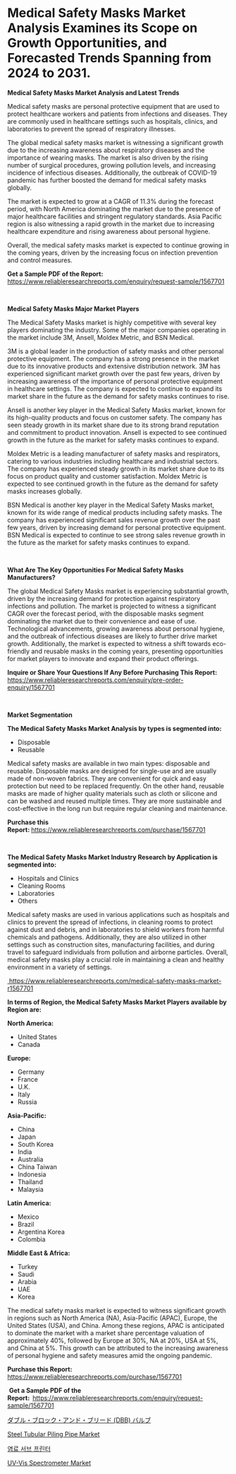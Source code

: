 <p><h1>Medical Safety Masks Market Analysis Examines its Scope on Growth Opportunities, and Forecasted Trends Spanning from 2024 to 2031.</h1></p><p><strong>Medical Safety Masks Market Analysis and Latest Trends</strong></p>
<p><p>Medical safety masks are personal protective equipment that are used to protect healthcare workers and patients from infections and diseases. They are commonly used in healthcare settings such as hospitals, clinics, and laboratories to prevent the spread of respiratory illnesses.</p><p>The global medical safety masks market is witnessing a significant growth due to the increasing awareness about respiratory diseases and the importance of wearing masks. The market is also driven by the rising number of surgical procedures, growing pollution levels, and increasing incidence of infectious diseases. Additionally, the outbreak of COVID-19 pandemic has further boosted the demand for medical safety masks globally.</p><p>The market is expected to grow at a CAGR of 11.3% during the forecast period, with North America dominating the market due to the presence of major healthcare facilities and stringent regulatory standards. Asia Pacific region is also witnessing a rapid growth in the market due to increasing healthcare expenditure and rising awareness about personal hygiene.</p><p>Overall, the medical safety masks market is expected to continue growing in the coming years, driven by the increasing focus on infection prevention and control measures.</p></p>
<p><strong>Get a Sample PDF of the Report:&nbsp;</strong> <a href="https://www.reliableresearchreports.com/enquiry/request-sample/1567701">https://www.reliableresearchreports.com/enquiry/request-sample/1567701</a></p>
<p>&nbsp;</p>
<p><strong>Medical Safety Masks Major Market Players</strong></p>
<p><p>The Medical Safety Masks market is highly competitive with several key players dominating the industry. Some of the major companies operating in the market include 3M, Ansell, Moldex Metric, and BSN Medical.</p><p>3M is a global leader in the production of safety masks and other personal protective equipment. The company has a strong presence in the market due to its innovative products and extensive distribution network. 3M has experienced significant market growth over the past few years, driven by increasing awareness of the importance of personal protective equipment in healthcare settings. The company is expected to continue to expand its market share in the future as the demand for safety masks continues to rise.</p><p>Ansell is another key player in the Medical Safety Masks market, known for its high-quality products and focus on customer safety. The company has seen steady growth in its market share due to its strong brand reputation and commitment to product innovation. Ansell is expected to see continued growth in the future as the market for safety masks continues to expand.</p><p>Moldex Metric is a leading manufacturer of safety masks and respirators, catering to various industries including healthcare and industrial sectors. The company has experienced steady growth in its market share due to its focus on product quality and customer satisfaction. Moldex Metric is expected to see continued growth in the future as the demand for safety masks increases globally.</p><p>BSN Medical is another key player in the Medical Safety Masks market, known for its wide range of medical products including safety masks. The company has experienced significant sales revenue growth over the past few years, driven by increasing demand for personal protective equipment. BSN Medical is expected to continue to see strong sales revenue growth in the future as the market for safety masks continues to expand.</p></p>
<p>&nbsp;</p>
<p><strong>What Are The Key Opportunities For Medical Safety Masks Manufacturers?</strong></p>
<p><p>The global Medical Safety Masks market is experiencing substantial growth, driven by the increasing demand for protection against respiratory infections and pollution. The market is projected to witness a significant CAGR over the forecast period, with the disposable masks segment dominating the market due to their convenience and ease of use. Technological advancements, growing awareness about personal hygiene, and the outbreak of infectious diseases are likely to further drive market growth. Additionally, the market is expected to witness a shift towards eco-friendly and reusable masks in the coming years, presenting opportunities for market players to innovate and expand their product offerings.</p></p>
<p><strong>Inquire or Share Your Questions If Any Before Purchasing This Report:</strong> <a href="https://www.reliableresearchreports.com/enquiry/pre-order-enquiry/1567701">https://www.reliableresearchreports.com/enquiry/pre-order-enquiry/1567701</a></p>
<p>&nbsp;</p>
<p><strong>Market Segmentation</strong></p>
<p><strong>The Medical Safety Masks Market Analysis by types is segmented into:</strong></p>
<p><ul><li>Disposable</li><li>Reusable</li></ul></p>
<p><p>Medical safety masks are available in two main types: disposable and reusable. Disposable masks are designed for single-use and are usually made of non-woven fabrics. They are convenient for quick and easy protection but need to be replaced frequently. On the other hand, reusable masks are made of higher quality materials such as cloth or silicone and can be washed and reused multiple times. They are more sustainable and cost-effective in the long run but require regular cleaning and maintenance.</p></p>
<p><strong>Purchase this Report:&nbsp;</strong><a href="https://www.reliableresearchreports.com/purchase/1567701">https://www.reliableresearchreports.com/purchase/1567701</a></p>
<p>&nbsp;</p>
<p><strong>The Medical Safety Masks Market Industry Research by Application is segmented into:</strong></p>
<p><ul><li>Hospitals and Clinics</li><li>Cleaning Rooms</li><li>Laboratories</li><li>Others</li></ul></p>
<p><p>Medical safety masks are used in various applications such as hospitals and clinics to prevent the spread of infections, in cleaning rooms to protect against dust and debris, and in laboratories to shield workers from harmful chemicals and pathogens. Additionally, they are also utilized in other settings such as construction sites, manufacturing facilities, and during travel to safeguard individuals from pollution and airborne particles. Overall, medical safety masks play a crucial role in maintaining a clean and healthy environment in a variety of settings.</p></p>
<p><a href="https://www.reliableresearchreports.com/medical-safety-masks-market-r1567701">&nbsp;https://www.reliableresearchreports.com/medical-safety-masks-market-r1567701</a></p>
<p><strong>In terms of Region, the Medical Safety Masks Market Players available by Region are:</strong></p>
<p>
    <p> <strong> North America: </strong>
        <ul>
            <li>United States</li>
            <li>Canada</li>
        </ul>
        </p> 
    <p> <strong> Europe: </strong>
        <ul>
            <li>Germany</li>
            <li>France</li>
            <li>U.K.</li>
            <li>Italy</li>
            <li>Russia</li>
        </ul>
        </p> 
    <p> <strong> Asia-Pacific: </strong>
        <ul>
            <li>China</li>
            <li>Japan</li>
            <li>South Korea</li>
            <li>India</li>
            <li>Australia</li>
            <li>China Taiwan</li>
            <li>Indonesia</li>
            <li>Thailand</li>
            <li>Malaysia</li>
        </ul>
        </p> 
    <p> <strong> Latin America: </strong>
        <ul>
            <li>Mexico</li>
            <li>Brazil</li>
            <li>Argentina Korea</li>
            <li>Colombia</li>
        </ul>
        </p> 
    <p> <strong> Middle East & Africa: </strong>
        <ul>
            <li>Turkey</li>
            <li>Saudi</li>
            <li>Arabia</li>
            <li>UAE</li>
            <li>Korea</li>
        </ul>
    </p>
    </p>
<p><p>The medical safety masks market is expected to witness significant growth in regions such as North America (NA), Asia-Pacific (APAC), Europe, the United States (USA), and China. Among these regions, APAC is anticipated to dominate the market with a market share percentage valuation of approximately 40%, followed by Europe at 30%, NA at 20%, USA at 5%, and China at 5%. This growth can be attributed to the increasing awareness of personal hygiene and safety measures amid the ongoing pandemic.</p></p>
<p><strong>Purchase this Report: </strong><a href="https://www.reliableresearchreports.com/purchase/1567701">https://www.reliableresearchreports.com/purchase/1567701</a></p>
<p>&nbsp;<strong>Get a Sample PDF of the Report:&nbsp;&nbsp;</strong><a href="https://www.reliableresearchreports.com/enquiry/request-sample/1567701">https://www.reliableresearchreports.com/enquiry/request-sample/1567701</a></p>
<p><strong></strong></p>
<p><p><a href="https://github.com/jkjreqjscoxx7/Market-Research-Report-List-2/blob/main/755271991416.md">ダブル・ブロック・アンド・ブリード (DBB) バルブ</a></p><p><a href="https://github.com/kosella/Market-Research-Report-List-3/blob/main/steel-tubular-piling-pipe-market.md">Steel Tubular Piling Pipe Market</a></p><p><a href="https://github.com/Marcosoenrt565736/Market-Research-Report-List-1/blob/main/617982584839.md">염료 서브 프린터</a></p><p><a href="https://github.com/nathandecarvalho/Market-Research-Report-List-3/blob/main/uv-vis-spectrometer-market.md">UV-Vis Spectrometer Market</a></p></p>